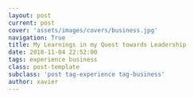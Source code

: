 ```yaml
---
layout: post
current: post
cover: 'assets/images/covers/business.jpg'
navigation: True
title: My Learnings in my Quest towards Leadership
date: 2018-11-04 22:52:00
tags: experience business
class: post-template
subclass: 'post tag-experience tag-business'
author: xavier
---
```

